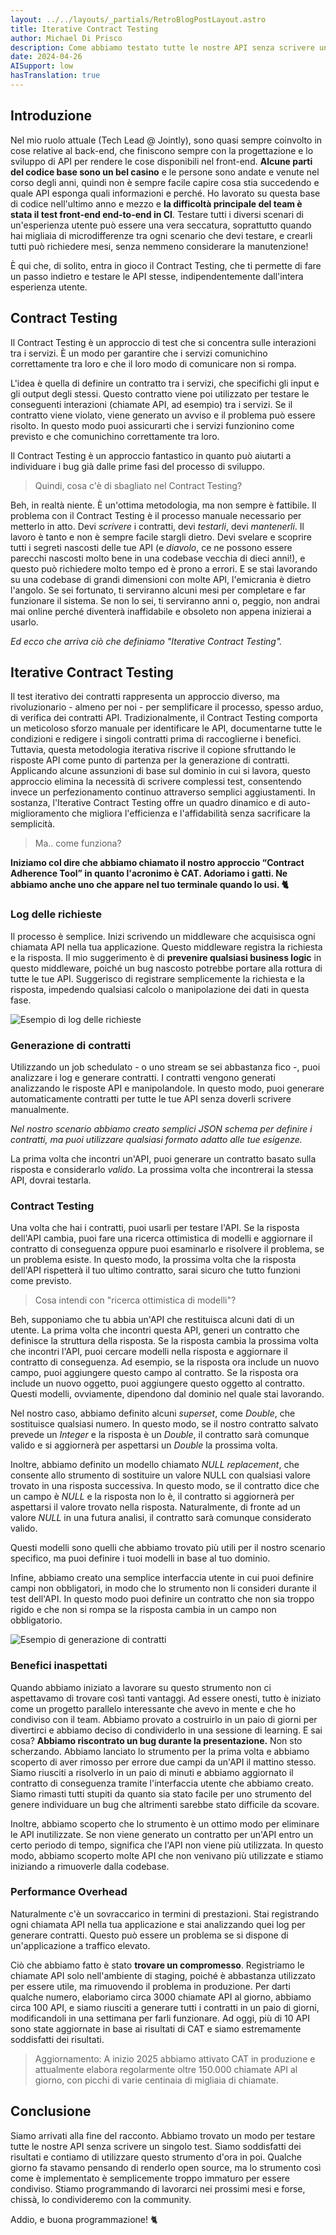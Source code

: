 ```yaml
---
layout: ../../layouts/_partials/RetroBlogPostLayout.astro
title: Iterative Contract Testing
author: Michael Di Prisco
description: Come abbiamo testato tutte le nostre API senza scrivere un singolo test.
date: 2024-04-26
AISupport: low
hasTranslation: true
---
```


## Introduzione

Nel mio ruolo attuale (Tech Lead @ Jointly), sono quasi sempre coinvolto in cose relative al back-end, che finiscono sempre con la progettazione e lo sviluppo di API per rendere le cose disponibili nel front-end. **Alcune parti del codice base sono un bel casino** e le persone sono andate e venute nel corso degli anni, quindi non è sempre facile capire cosa stia succedendo e quale API esponga quali informazioni e perché. Ho lavorato su questa base di codice nell'ultimo anno e mezzo e **la difficoltà principale del team è stata il test front-end end-to-end in CI**. Testare tutti i diversi scenari di un'esperienza utente può essere una vera seccatura, soprattutto quando hai migliaia di microdifferenze tra ogni scenario che devi testare, e crearli tutti può richiedere mesi, senza nemmeno considerare la manutenzione!

È qui che, di solito, entra in gioco il Contract Testing, che ti permette di fare un passo indietro e testare le API stesse, indipendentemente dall'intera esperienza utente.

## Contract Testing

Il Contract Testing è un approccio di test che si concentra sulle interazioni tra i servizi. È un modo per garantire che i servizi comunichino correttamente tra loro e che il loro modo di comunicare non si rompa.

L'idea è quella di definire un contratto tra i servizi, che specifichi gli input e gli output degli stessi. Questo contratto viene poi utilizzato per testare le conseguenti interazioni (chiamate API, ad esempio) tra i servizi. Se il contratto viene violato, viene generato un avviso e il problema può essere risolto. In questo modo puoi assicurarti che i servizi funzionino come previsto e che comunichino correttamente tra loro.

Il Contract Testing è un approccio fantastico in quanto può aiutarti a individuare i bug già dalle prime fasi del processo di sviluppo.

> Quindi, cosa c'è di sbagliato nel Contract Testing?

Beh, in realtà niente. È un'ottima metodologia, ma non sempre è fattibile. Il problema con il Contract Testing è il processo manuale necessario per metterlo in atto. Devi _scrivere_ i contratti, devi _testarli_, devi _mantenerli_. Il lavoro è tanto e non è sempre facile stargli dietro. Devi svelare e scoprire tutti i segreti nascosti delle tue API (e _diavolo_, ce ne possono essere parecchi nascosti molto bene in una codebase vecchia di dieci anni!), e questo può richiedere molto tempo ed è prono a errori. E se stai lavorando su una codebase di grandi dimensioni con molte API, l'emicrania è dietro l'angolo. Se sei fortunato, ti serviranno alcuni mesi per completare e far funzionare il sistema. Se non lo sei, ti serviranno anni o, peggio, non andrai mai online perché diventerà inaffidabile e obsoleto non appena inizierai a usarlo.

_Ed ecco che arriva ciò che definiamo "Iterative Contract Testing"._

## Iterative Contract Testing

Il test iterativo dei contratti rappresenta un approccio diverso, ma rivoluzionario - almeno per noi - per semplificare il processo, spesso arduo, di verifica dei contratti API. Tradizionalmente, il Contract Testing comporta un meticoloso sforzo manuale per identificare le API, documentarne tutte le condizioni e redigere i singoli contratti prima di raccoglierne i benefici. Tuttavia, questa metodologia iterativa riscrive il copione sfruttando le risposte API come punto di partenza per la generazione di contratti. Applicando alcune assunzioni di base sul dominio in cui si lavora, questo approccio elimina la necessità di scrivere complessi test, consentendo invece un perfezionamento continuo attraverso semplici aggiustamenti. In sostanza, l'Iterative Contract Testing offre un quadro dinamico e di auto-miglioramento che migliora l'efficienza e l'affidabilità senza sacrificare la semplicità.

> Ma.. come funziona?

**Iniziamo col dire che abbiamo chiamato il nostro approccio “Contract Adherence Tool” in quanto l'acronimo è CAT. Adoriamo i gatti. Ne abbiamo anche uno che appare nel tuo terminale quando lo usi. 🐈**

### Log delle richieste

Il processo è semplice. Inizi scrivendo un middleware che acquisisca ogni chiamata API nella tua applicazione. Questo middleware registra la richiesta e la risposta. Il mio suggerimento è di **prevenire qualsiasi business logic** in questo middleware, poiché un bug nascosto potrebbe portare alla rottura di tutte le tue API. Suggerisco di registrare semplicemente la richiesta e la risposta, impedendo qualsiasi calcolo o manipolazione dei dati in questa fase.

![Esempio di log delle richieste](../../assets/cat-1.png)

### Generazione di contratti

Utilizzando un job schedulato - o uno stream se sei abbastanza fico -, puoi analizzare i log e generare contratti. I contratti vengono generati analizzando le risposte API e manipolandole. In questo modo, puoi generare automaticamente contratti per tutte le tue API senza doverli scrivere manualmente.

_Nel nostro scenario abbiamo creato semplici JSON schema per definire i contratti, ma puoi utilizzare qualsiasi formato adatto alle tue esigenze._

La prima volta che incontri un'API, puoi generare un contratto basato sulla risposta e considerarlo _valido_. La prossima volta che incontrerai la stessa API, dovrai testarla.

### Contract Testing

Una volta che hai i contratti, puoi usarli per testare l'API. Se la risposta dell'API cambia, puoi fare una ricerca ottimistica di modelli e aggiornare il contratto di conseguenza oppure puoi esaminarlo e risolvere il problema, se un problema esiste. In questo modo, la prossima volta che la risposta dell'API rispetterà il tuo ultimo contratto, sarai sicuro che tutto funzioni come previsto.

> Cosa intendi con "ricerca ottimistica di modelli"?

Beh, supponiamo che tu abbia un'API che restituisca alcuni dati di un utente. La prima volta che incontri questa API, generi un contratto che definisce la struttura della risposta. Se la risposta cambia la prossima volta che incontri l'API, puoi cercare modelli nella risposta e aggiornare il contratto di conseguenza. Ad esempio, se la risposta ora include un nuovo campo, puoi aggiungere questo campo al contratto. Se la risposta ora include un nuovo oggetto, puoi aggiungere questo oggetto al contratto. Questi modelli, ovviamente, dipendono dal dominio nel quale stai lavorando.

Nel nostro caso, abbiamo definito alcuni _superset_, come _Double_, che sostituisce qualsiasi numero. In questo modo, se il nostro contratto salvato prevede un _Integer_ e la risposta è un _Double_, il contratto sarà comunque valido e si aggiornerà per aspettarsi un _Double_ la prossima volta.

Inoltre, abbiamo definito un modello chiamato _NULL replacement_, che consente allo strumento di sostituire un valore NULL con qualsiasi valore trovato in una risposta successiva. In questo modo, se il contratto dice che un campo è _NULL_ e la risposta non lo è, il contratto si aggiornerà per aspettarsi il valore trovato nella risposta. Naturalmente, di fronte ad un valore _NULL_ in una futura analisi, il contratto sarà comunque considerato valido.

Questi modelli sono quelli che abbiamo trovato più utili per il nostro scenario specifico, ma puoi definire i tuoi modelli in base al tuo dominio.

Infine, abbiamo creato una semplice interfaccia utente in cui puoi definire campi non obbligatori, in modo che lo strumento non li consideri durante il test dell'API. In questo modo puoi definire un contratto che non sia troppo rigido e che non si rompa se la risposta cambia in un campo non obbligatorio.

![Esempio di generazione di contratti](../../assets/cat-2.png)

### Benefici inaspettati

Quando abbiamo iniziato a lavorare su questo strumento non ci aspettavamo di trovare così tanti vantaggi. Ad essere onesti, tutto è iniziato come un progetto parallelo interessante che avevo in mente e che ho condiviso con il team. Abbiamo provato a costruirlo in un paio di giorni per divertirci e abbiamo deciso di condividerlo in una sessione di learning. E sai cosa? **Abbiamo riscontrato un bug durante la presentazione.** Non sto scherzando. Abbiamo lanciato lo strumento per la prima volta e abbiamo scoperto di aver rimosso per errore due campi da un'API il mattino stesso. Siamo riusciti a risolverlo in un paio di minuti e abbiamo aggiornato il contratto di conseguenza tramite l'interfaccia utente che abbiamo creato. Siamo rimasti tutti stupiti da quanto sia stato facile per uno strumento del genere individuare un bug che altrimenti sarebbe stato difficile da scovare.

Inoltre, abbiamo scoperto che lo strumento è un ottimo modo per eliminare le API inutilizzate. Se non viene generato un contratto per un'API entro un certo periodo di tempo, significa che l'API non viene più utilizzata. In questo modo, abbiamo scoperto molte API che non venivano più utilizzate e stiamo iniziando a rimuoverle dalla codebase.

### Performance Overhead

Naturalmente c'è un sovraccarico in termini di prestazioni. Stai registrando ogni chiamata API nella tua applicazione e stai analizzando quei log per generare contratti. Questo può essere un problema se si dispone di un'applicazione a traffico elevato.

Ciò che abbiamo fatto è stato **trovare un compromesso**. Registriamo le chiamate API solo nell'ambiente di staging, poiché è abbastanza utilizzato per essere utile, ma rimuovendo il problema in produzione. Per darti qualche numero, elaboriamo circa 3000 chiamate API al giorno, abbiamo circa 100 API, e siamo riusciti a generare tutti i contratti in un paio di giorni, modificandoli in una settimana per farli funzionare. Ad oggi, più di 10 API sono state aggiornate in base ai risultati di CAT e siamo estremamente soddisfatti dei risultati.

> Aggiornamento: A inizio 2025 abbiamo attivato CAT in produzione e attualmente elabora regolarmente oltre 150.000 chiamate API al giorno, con picchi di varie centinaia di migliaia di chiamate.

## Conclusione

Siamo arrivati alla fine del racconto. Abbiamo trovato un modo per testare tutte le nostre API senza scrivere un singolo test. Siamo soddisfatti dei risultati e contiamo di utilizzare questo strumento d'ora in poi. Qualche giorno fa stavamo pensando di renderlo open source, ma lo strumento così come è implementato è semplicemente troppo immaturo per essere condiviso. Stiamo programmando di lavorarci nei prossimi mesi e forse, chissà, lo condivideremo con la community.

Addio, e buona programmazione! 🐈

